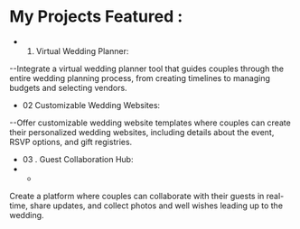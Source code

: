# My Projects Featured :

- 01. Virtual Wedding Planner:

--Integrate a virtual wedding planner tool that guides couples through the entire wedding planning process, from creating timelines to managing budgets and selecting vendors.

- 02 Customizable Wedding Websites:

--Offer customizable wedding website templates where couples can create their personalized wedding websites, including details about the event, RSVP options, and gift registries.

- 03 .  Guest Collaboration Hub:
- -

Create a platform where couples can collaborate with their guests in real-time, share updates, and collect photos and well wishes leading up to the wedding.

